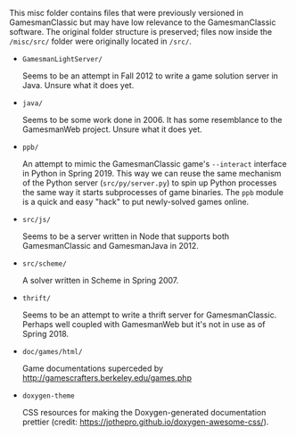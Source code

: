 This misc folder contains files that were previously versioned in GamesmanClassic but may have low relevance to the GamesmanClassic software.
The original folder structure is preserved; files now inside the `/misc/src/` folder were originally located in `/src/`.

- `GamesmanLightServer/`

  Seems to be an attempt in Fall 2012 to write a game solution server in Java.
  Unsure what it does yet.

- `java/`

  Seems to be some work done in 2006.
  It has some resemblance to the GamesmanWeb project.
  Unsure what it does yet.

- `ppb/`

  An attempt to mimic the GamesmanClassic game's `--interact` interface in Python in Spring 2019.
  This way we can reuse the same mechanism of the Python server (`src/py/server.py`) to spin up Python processes the same way it starts subprocesses of game binaries.
  The `ppb` module is a quick and easy "hack" to put newly-solved games online.

- `src/js/`

  Seems to be a server written in Node that supports both GamesmanClassic and GamesmanJava in 2012.

- `src/scheme/`

  A solver written in Scheme in Spring 2007.

- `thrift/`

  Seems to be an attempt to write a thrift server for GamesmanClassic.
  Perhaps well coupled with GamesmanWeb but it's not in use as of Spring 2018.

- `doc/games/html/`

  Game documentations superceded by http://gamescrafters.berkeley.edu/games.php

- `doxygen-theme`

  CSS resources for making the Doxygen-generated documentation prettier (credit: https://jothepro.github.io/doxygen-awesome-css/).
  